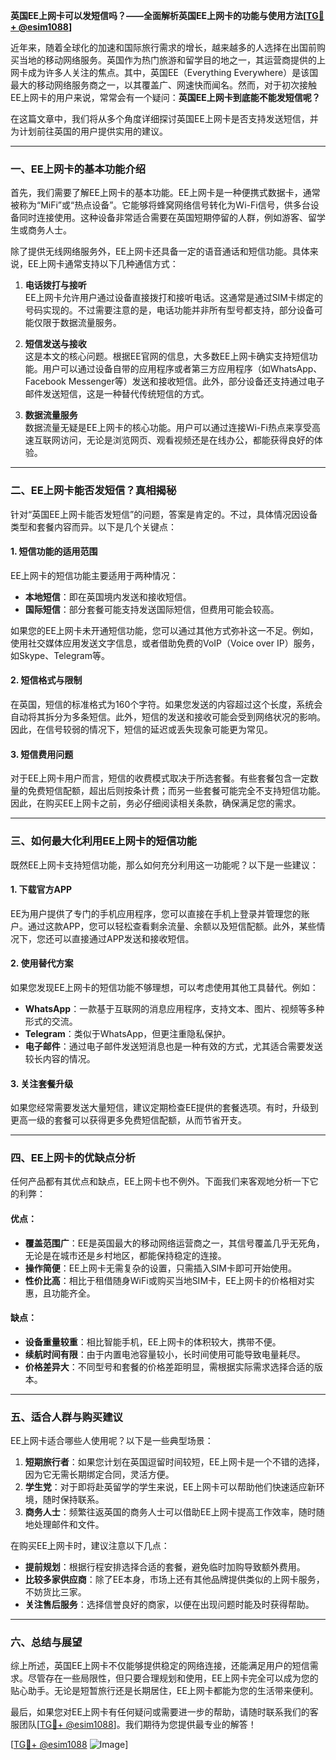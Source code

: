 **英国EE上网卡可以发短信吗？——全面解析英国EE上网卡的功能与使用方法[[TG💪+ @esim1088](https://t.me/s/esim1088)]**

近年来，随着全球化的加速和国际旅行需求的增长，越来越多的人选择在出国前购买当地的移动网络服务。英国作为热门旅游和留学目的地之一，其运营商提供的上网卡成为许多人关注的焦点。其中，英国EE（Everything Everywhere）是该国最大的移动网络服务商之一，以其覆盖广、网速快而闻名。然而，对于初次接触EE上网卡的用户来说，常常会有一个疑问：**英国EE上网卡到底能不能发短信呢？**

在这篇文章中，我们将从多个角度详细探讨英国EE上网卡是否支持发送短信，并为计划前往英国的用户提供实用的建议。

---

### **一、EE上网卡的基本功能介绍**

首先，我们需要了解EE上网卡的基本功能。EE上网卡是一种便携式数据卡，通常被称为“MiFi”或“热点设备”。它能够将蜂窝网络信号转化为Wi-Fi信号，供多台设备同时连接使用。这种设备非常适合需要在英国短期停留的人群，例如游客、留学生或商务人士。

除了提供无线网络服务外，EE上网卡还具备一定的语音通话和短信功能。具体来说，EE上网卡通常支持以下几种通信方式：

1. **电话拨打与接听**  
   EE上网卡允许用户通过设备直接拨打和接听电话。这通常是通过SIM卡绑定的号码实现的。不过需要注意的是，电话功能并非所有型号都支持，部分设备可能仅限于数据流量服务。

2. **短信发送与接收**  
   这是本文的核心问题。根据EE官网的信息，大多数EE上网卡确实支持短信功能。用户可以通过设备自带的应用程序或者第三方应用程序（如WhatsApp、Facebook Messenger等）发送和接收短信。此外，部分设备还支持通过电子邮件发送短信，这是一种替代传统短信的方式。

3. **数据流量服务**  
   数据流量无疑是EE上网卡的核心功能。用户可以通过连接Wi-Fi热点来享受高速互联网访问，无论是浏览网页、观看视频还是在线办公，都能获得良好的体验。

---

### **二、EE上网卡能否发短信？真相揭秘**

针对“英国EE上网卡能否发短信”的问题，答案是肯定的。不过，具体情况因设备类型和套餐内容而异。以下是几个关键点：

#### **1. 短信功能的适用范围**
EE上网卡的短信功能主要适用于两种情况：
- **本地短信**：即在英国境内发送和接收短信。
- **国际短信**：部分套餐可能支持发送国际短信，但费用可能会较高。

如果您的EE上网卡未开通短信功能，您可以通过其他方式弥补这一不足。例如，使用社交媒体应用发送文字信息，或者借助免费的VoIP（Voice over IP）服务，如Skype、Telegram等。

#### **2. 短信格式与限制**
在英国，短信的标准格式为160个字符。如果您发送的内容超过这个长度，系统会自动将其拆分为多条短信。此外，短信的发送和接收可能会受到网络状况的影响。因此，在信号较弱的情况下，短信的延迟或丢失现象可能更为常见。

#### **3. 短信费用问题**
对于EE上网卡用户而言，短信的收费模式取决于所选套餐。有些套餐包含一定数量的免费短信配额，超出后则按条计费；而另一些套餐可能完全不支持短信功能。因此，在购买EE上网卡之前，务必仔细阅读相关条款，确保满足您的需求。

---

### **三、如何最大化利用EE上网卡的短信功能**

既然EE上网卡支持短信功能，那么如何充分利用这一功能呢？以下是一些建议：

#### **1. 下载官方APP**
EE为用户提供了专门的手机应用程序，您可以直接在手机上登录并管理您的账户。通过这款APP，您可以轻松查看剩余流量、余额以及短信配额。此外，某些情况下，您还可以直接通过APP发送和接收短信。

#### **2. 使用替代方案**
如果您发现EE上网卡的短信功能不够理想，可以考虑使用其他工具替代。例如：
- **WhatsApp**：一款基于互联网的消息应用程序，支持文本、图片、视频等多种形式的交流。
- **Telegram**：类似于WhatsApp，但更注重隐私保护。
- **电子邮件**：通过电子邮件发送短消息也是一种有效的方式，尤其适合需要发送较长内容的情况。

#### **3. 关注套餐升级**
如果您经常需要发送大量短信，建议定期检查EE提供的套餐选项。有时，升级到更高一级的套餐可以获得更多免费短信配额，从而节省开支。

---

### **四、EE上网卡的优缺点分析**

任何产品都有其优点和缺点，EE上网卡也不例外。下面我们来客观地分析一下它的利弊：

#### **优点：**
- **覆盖范围广**：EE是英国最大的移动网络运营商之一，其信号覆盖几乎无死角，无论是在城市还是乡村地区，都能保持稳定的连接。
- **操作简便**：EE上网卡无需复杂的设置，只需插入SIM卡即可开始使用。
- **性价比高**：相比于租借随身WiFi或购买当地SIM卡，EE上网卡的价格相对实惠，且功能齐全。

#### **缺点：**
- **设备重量较重**：相比智能手机，EE上网卡的体积较大，携带不便。
- **续航时间有限**：由于内置电池容量较小，长时间使用可能导致电量耗尽。
- **价格差异大**：不同型号和套餐的价格差距明显，需根据实际需求选择合适的版本。

---

### **五、适合人群与购买建议**

EE上网卡适合哪些人使用呢？以下是一些典型场景：

1. **短期旅行者**：如果您计划在英国逗留时间较短，EE上网卡是一个不错的选择，因为它无需长期绑定合同，灵活方便。
2. **学生党**：对于即将赴英留学的学生来说，EE上网卡可以帮助他们快速适应新环境，随时保持联系。
3. **商务人士**：频繁往返英国的商务人士可以借助EE上网卡提高工作效率，随时随地处理邮件和文件。

在购买EE上网卡时，建议注意以下几点：
- **提前规划**：根据行程安排选择合适的套餐，避免临时加购导致额外费用。
- **比较多家供应商**：除了EE本身，市场上还有其他品牌提供类似的上网卡服务，不妨货比三家。
- **关注售后服务**：选择信誉良好的商家，以便在出现问题时能及时获得帮助。

---

### **六、总结与展望**

综上所述，英国EE上网卡不仅能够提供稳定的网络连接，还能满足用户的短信需求。尽管存在一些局限性，但只要合理规划和使用，EE上网卡完全可以成为您的贴心助手。无论是短暂旅行还是长期居住，EE上网卡都能为您的生活带来便利。

最后，如果您对EE上网卡有任何疑问或需要进一步的帮助，请随时联系我们的客服团队[[TG💪+ @esim1088](https://t.me/s/esim1088)]。我们期待为您提供最专业的解答！

[[TG💪+ @esim1088](https://t.me/s/esim1088) ![Image](https://i.postimg.cc/4NQfJmqS/Snipaste-2025-05-13-00-14-12.png)]